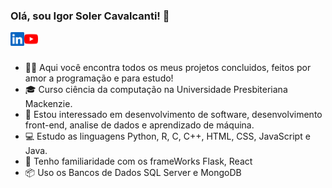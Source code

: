 ### Olá, sou Igor Soler Cavalcanti! 👋

<a href="https://www.linkedin.com/in/igorsolerc/">
  <img align="left" alt="LinkedIn de Igor Soler" width="22px" src="assets/linkedin.svg" />
</a>
<a href="https://www.youtube.com/channel/UC2urvNm3mqlWWJ4XzQS4_Vw">
  <img align="left" alt="LinkedIn de Igor Soler" width="22px" src="assets/youtube.svg" />
</a>

<br />
<br />

- 🧑🏻 Aqui você encontra todos os meus projetos concluidos, feitos por amor a programação e para estudo!
- 🎓 Curso ciência da computação na Universidade Presbiteriana Mackenzie. 
- 👀 Estou interessado em desenvolvimento de software, desenvolvimento front-end, analise de dados e aprendizado de máquina.
- 💻 Estudo as linguagens Python, R, C, C++, HTML, CSS, JavaScript e Java.
- 🧱 Tenho familiaridade com os frameWorks Flask, React
- 📦 Uso os Bancos de Dados SQL Server e MongoDB

